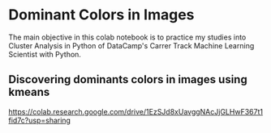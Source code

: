 # Dominant Colors in Images

The main objective in this colab notebook is to practice my studies into Cluster Analysis in Python of DataCamp's Carrer Track Machine Learning Scientist with Python.

## Discovering dominants colors in images using kmeans

https://colab.research.google.com/drive/1EzSJd8xUavggNAcJjGLHwF367t1fid7c?usp=sharing
